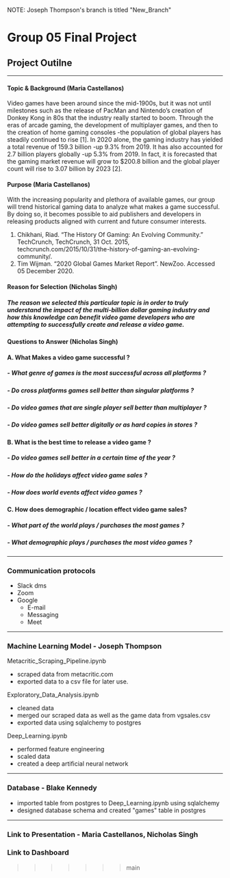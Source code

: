 

NOTE: Joseph Thompson's branch is titled "New_Branch"

# Group 05 Final Project
## Project Outilne
---
#### Topic & Background (Maria Castellanos)

Video games have been around since the mid-1900s, but it was not until milestones such as the release of PacMan and Nintendo’s creation of Donkey Kong in 80s that the industry really started to boom. Through the eras of arcade gaming, the development of multiplayer games, and then to the creation of home gaming consoles -the population of global players has steadily continued to rise [1]. In 2020 alone, the gaming industry has yielded a total revenue of 159.3 billion -up 9.3% from 2019. It has also accounted for 2.7 billion players globally -up 5.3% from 2019. In fact, it is forecasted that the gaming market revenue will grow to $200.8 billion and the global player count will rise to 3.07 billion by 2023 [2]. 

#### Purpose (Maria Castellanos)

With the increasing popularity and plethora of available games, our group will trend historical gaming data to analyze what makes a game successful. By doing so, it becomes possible to aid publishers and developers in releasing products aligned with current and future consumer interests. 

1.	Chikhani, Riad. “The History Of Gaming: An Evolving Community.” TechCrunch, TechCrunch, 31 Oct. 2015, techcrunch.com/2015/10/31/the-history-of-gaming-an-evolving-community/. 
2.	Tim Wijman. “2020 Global Games Market Report”. NewZoo. Accessed 05 December 2020.

#### Reason for Selection (Nicholas Singh)

##### The reason we selected this particular topic is in order to truly understand the impact of the multi-billion dollar gaming industry and how this knowledge can benefit video game developers who are attempting to successfully create and release a video game.

#### Questions to Answer (Nicholas Singh)

#### A. What Makes a video game successful ?

##### - What genre of games is the most successful across all platforms ?
##### - Do cross platforms games sell better than singular platforms ?
##### - Do video games that are single player sell better than multiplayer ?
##### - Do video games sell better digitally or as hard copies in stores ?

#### B. What is the best time to release a video game ? 

##### - Do video games sell better in a certain time of the year ?
##### - How do the holidays affect video game sales ?
##### - How does world events affect video games ? 

#### C. How does demographic / location effect video game sales?

##### - What part of the world plays / purchases the most games ?
##### - What demographic plays / purchases the most video games ?

---
### Communication protocols
* Slack dms
* Zoom
* Google
  - E-mail
  - Messaging
  - Meet
---
### Machine Learning Model - Joseph Thompson


Metacritic_Scraping_Pipeline.ipynb
* scraped data from metacritic.com
* exported data to a csv file for later use.

Exploratory_Data_Analysis.ipynb
* cleaned data 
* merged our scraped data as well as the game data from vgsales.csv
* exported data using sqlalchemy to postgres

Deep_Learning.ipynb
* performed feature engineering 
* scaled data 
* created a deep artificial neural network


---
### Database - Blake Kennedy
* imported table from postgres to Deep_Learning.ipynb using sqlalchemy
* designed database schema and created "games" table in postgres


---
### Link to Presentation - Maria Castellanos, Nicholas Singh
### Link to Dashboard
>>>>>>> main

